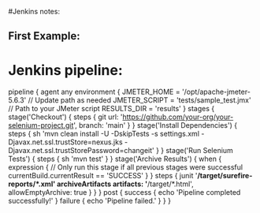 #Jenkins notes:

First Example:
---------------------

Jenkins pipeline:
=====================

pipeline {
    agent any
    environment {
        JMETER_HOME = '/opt/apache-jmeter-5.6.3' // Update path as needed
        JMETER_SCRIPT = 'tests/sample_test.jmx'  // Path to your JMeter script
        RESULTS_DIR = 'results'
    }
    stages {
        stage('Checkout') {
            steps {
                git url: 'https://github.com/your-org/your-selenium-project.git', branch: 'main'
            }
        }
        stage('Install Dependencies') {
            steps {
                sh 'mvn clean install -U -DskipTests -s settings.xml -Djavax.net.ssl.trustStore=nexus.jks -Djavax.net.ssl.trustStorePassword=changeit'
            }
        }
        stage('Run Selenium Tests') {
            steps {
                sh 'mvn test'
            }
        }
        stage('Archive Results') {
            when {
                expression {
                    // Only run this stage if all previous stages were successful
                    currentBuild.currentResult == 'SUCCESS'
                }
            }
            steps {
                junit '**/target/surefire-reports/*.xml'
                archiveArtifacts artifacts: '**/target/*.html', allowEmptyArchive: true
            }
        }
    }
    post {
        success {
            echo 'Pipeline completed successfully!'
        }
        failure {
            echo 'Pipeline failed.'
        }
    }
}




